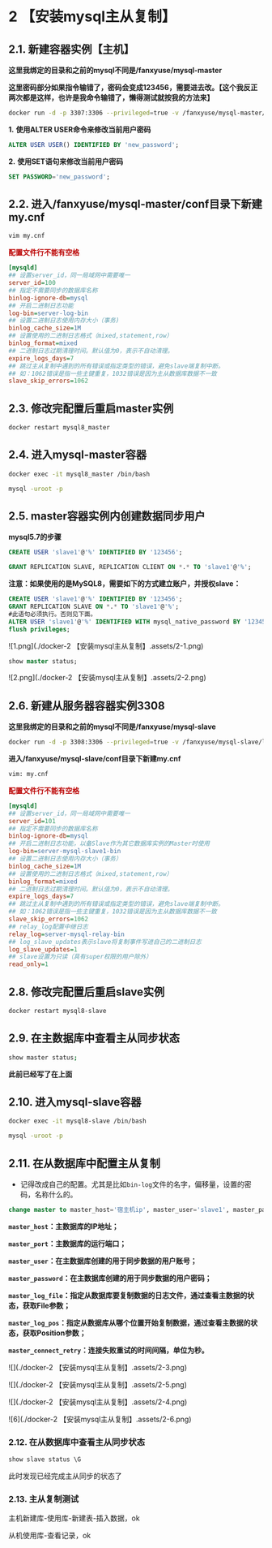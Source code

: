 # 2 【安装mysql主从复制】

## 2.1. 新建容器实例【主机】

**这里我绑定的目录和之前的mysql不同是/fanxyuse/mysql-master**

**这里密码部分如果指令输错了，密码会变成123456，需要进去改。【这个我反正两次都是这样，也许是我命令输错了，懒得测试就按我的方法来】**

```sh
docker run -d -p 3307:3306 --privileged=true -v /fanxyuse/mysql-master/log:/var/log/mysql -v /fanxyuse/mysql-master/data:/var/lib/mysql -v /fanxyuse/mysql-master/conf:/etc/mysql/conf.d -e MYSQL_ROOT_PASSWORD=123456  --name mysql8_master mysql:8.0
```

**1.** **使用ALTER USER命令来修改当前用户密码**

```sql
ALTER USER USER() IDENTIFIED BY 'new_password';
```

**2.** **使用SET语句来修改当前用户密码**

```sql
SET PASSWORD='new_password';
```

## 2.2. 进入/fanxyuse/mysql-master/conf目录下新建my.cnf

```sh
vim my.cnf
```

**<font color='bb000'>配置文件行不能有空格</font>**

```ini
[mysqld]
## 设置server_id，同一局域网中需要唯一
server_id=100
## 指定不需要同步的数据库名称
binlog-ignore-db=mysql
## 开启二进制日志功能
log-bin=server-log-bin
## 设置二进制日志使用内存大小（事务)
binlog_cache_size=1M  
## 设置使用的二进制日志格式（mixed,statement,row）
binlog_format=mixed
## 二进制日志过期清理时间。默认值为0，表示不自动清理。
expire_logs_days=7
## 跳过主从复制中遇到的所有错误或指定类型的错误，避免slave端复制中断。
## 如：1062错误是指一些主键重复，1032错误是因为主从数据库数据不一致
slave_skip_errors=1062
```

## 2.3. 修改完配置后重启master实例

```sh
docker restart mysql8_master
```

## 2.4. 进入mysql-master容器

```sh
docker exec -it mysql8_master /bin/bash
```

```sh
mysql -uroot -p
```

## 2.5. master容器实例内创建数据同步用户

**mysql5.7的步骤**

```sql
CREATE USER 'slave1'@'%' IDENTIFIED BY '123456';
```

```sql
GRANT REPLICATION SLAVE, REPLICATION CLIENT ON *.* TO 'slave1'@'%';
```

**注意：如果使用的是MySQL8，需要如下的方式建立账户，并授权slave：**

```sql
CREATE USER 'slave1'@'%' IDENTIFIED BY '123456';
GRANT REPLICATION SLAVE ON *.* TO 'slave1'@'%';
#此语句必须执行。否则见下面。
ALTER USER 'slave1'@'%' IDENTIFIED WITH mysql_native_password BY '123456';
flush privileges;
```

![1.png](./docker-2 【安装mysql主从复制】.assets/2-1.png)

```sql
show master status;
```

![2.png](./docker-2 【安装mysql主从复制】.assets/2-2.png)

## 2.6. 新建从服务器容器实例3308

**这里我绑定的目录和之前的mysql不同是/fanxyuse/mysql-slave**

```sh
docker run -d -p 3308:3306 --privileged=true -v /fanxyuse/mysql-slave/log:/var/log/mysql -v /fanxyuse/mysql-slave/data:/var/lib/mysql -v /fanxyuse/mysql-slave/conf:/etc/mysql/conf.d -e MYSQL_ROOT_PASSWORD=123456  --name mysql8_slave mysql:8.0
```

**进入/fanxyuse/mysql-slave/conf目录下新建my.cnf**

```sh
vim: my.cnf
```

**<font color='bb000'>配置文件行不能有空格</font>**

```ini
[mysqld]
## 设置server_id，同一局域网中需要唯一
server_id=101
## 指定不需要同步的数据库名称
binlog-ignore-db=mysql
## 开启二进制日志功能，以备Slave作为其它数据库实例的Master时使用
log-bin=server-mysql-slave1-bin
## 设置二进制日志使用内存大小（事务）
binlog_cache_size=1M
## 设置使用的二进制日志格式（mixed,statement,row）
binlog_format=mixed
## 二进制日志过期清理时间。默认值为0，表示不自动清理。
expire_logs_days=7
## 跳过主从复制中遇到的所有错误或指定类型的错误，避免slave端复制中断。
## 如：1062错误是指一些主键重复，1032错误是因为主从数据库数据不一致
slave_skip_errors=1062
## relay_log配置中继日志
relay_log=server-mysql-relay-bin
## log_slave_updates表示slave将复制事件写进自己的二进制日志
log_slave_updates=1
## slave设置为只读（具有super权限的用户除外）
read_only=1
```

## 2.8. 修改完配置后重启slave实例

```sh
docker restart mysql8-slave
```

## 2.9. 在主数据库中查看主从同步状态

```sh
show master status;
```

**此前已经写了在上面**

## 2.10. 进入mysql-slave容器

```sh
docker exec -it mysql8-slave /bin/bash
```

```sh
mysql -uroot -p
```

## 2.11. 在从数据库中配置主从复制

- 记得改成自己的配置。尤其是比如`bin-log`文件的名字，偏移量，设置的密码，名称什么的。

```sql
change master to master_host='宿主机ip', master_user='slave1', master_password='123456', master_port=3307, master_log_file='server-mysql-bin.000001', master_log_pos=617, master_connect_retry=30;
```

**`master_host`：主数据库的IP地址；**

**`master_port`：主数据库的运行端口；**

**`master_user`：在主数据库创建的用于同步数据的用户账号；**

**`master_password`：在主数据库创建的用于同步数据的用户密码；**

**`master_log_file`：指定从数据库要复制数据的日志文件，通过查看主数据的状态，获取File参数；**

**`master_log_pos`：指定从数据库从哪个位置开始复制数据，通过查看主数据的状态，获取Position参数；**

**`master_connect_retry`：连接失败重试的时间间隔，单位为秒。**

![](./docker-2 【安装mysql主从复制】.assets/2-3.png)

![](./docker-2 【安装mysql主从复制】.assets/2-5.png)

![](./docker-2 【安装mysql主从复制】.assets/2-4.png)

![6](./docker-2 【安装mysql主从复制】.assets/2-6.png)

### 2.12. 在从数据库中查看主从同步状态

```sql
show slave status \G
```

此时发现已经完成主从同步的状态了

### 2.13. 主从复制测试

主机新建库-使用库-新建表-插入数据，ok

从机使用库-查看记录，ok